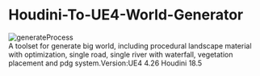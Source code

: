 # Houdini-To-UE4-World-Generator
![generateProcess](https://github.com/KylerLizi/Houdini-To-UE4-World-Generator/blob/main/UE4_OpenWorld/generateProcess.png)<br>
A toolset for generate big world, including procedural landscape material with optimization, single road, single river with waterfall, vegetation placement and pdg system.Version:UE4 4.26 Houdini 18.5
